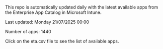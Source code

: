 This repo is automatically updated daily with the latest available apps from the Enterprise App Catalog in Microsoft Intune.

Last updated: Monday 21/07/2025 00:00

Number of apps: 1440

Click on the eta.csv file to see the list of available apps.
